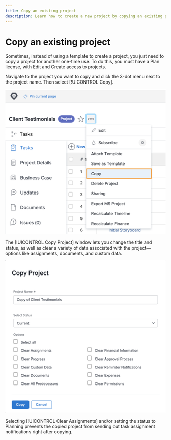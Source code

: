 ```yaml
---
title: Copy an existing project
description: Learn how to create a new project by copying an existing project in [!DNL Adobe Workfront].
---
```


# Copy an existing project

Sometimes, instead of using a template to create a project, you just need to copy a project for another one-time use. To do this, you must have a Plan license, with Edit and Create access to projects.

Navigate to the project you want to copy and click the 3-dot menu next to the project name. Then select [!UICONTROL Copy].

![3-dot menu on project page, with [!UICONTROL Copy] option highlighted](assets/admin-fund-project-templates-3.png)

The [!UICONTROL Copy Project] window lets you change the title and status, as well as clear a variety of data associated with the project—options like assignments, documents, and custom data.

![[!UICONTROL Copy Project] window](assets/admin-fund-project-templates-4.png)

Selecting [!UICONTROL Clear Assignments] and/or setting the status to Planning prevents the copied project from sending out task assignment notifications right after copying.
